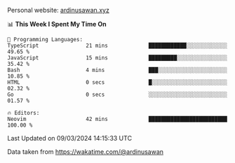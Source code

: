 Personal website: [ardinusawan.xyz](https://ardinusawan.xyz)

<!--START_SECTION:waka-->
📊 **This Week I Spent My Time On** 

```text
💬 Programming Languages: 
TypeScript               21 mins             ████████████░░░░░░░░░░░░░   49.65 % 
JavaScript               15 mins             █████████░░░░░░░░░░░░░░░░   35.42 % 
Bash                     4 mins              ███░░░░░░░░░░░░░░░░░░░░░░   10.85 % 
HTML                     0 secs              █░░░░░░░░░░░░░░░░░░░░░░░░   02.32 % 
Go                       0 secs              ░░░░░░░░░░░░░░░░░░░░░░░░░   01.57 % 

🔥 Editors: 
Neovim                   42 mins             █████████████████████████   100.00 % 
```


 Last Updated on 09/03/2024 14:15:33 UTC
<!--END_SECTION:waka-->
Data taken from https://wakatime.com/@ardinusawan
